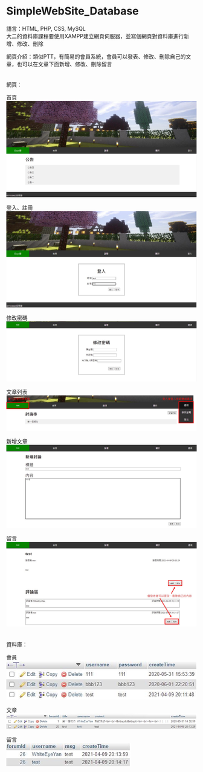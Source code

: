 # SimpleWebSite_Database
語言：HTML, PHP, CSS, MySQL  
大二的資料庫課程要使用XAMPP建立網頁伺服器，並寫個網頁對資料庫進行新增、修改、刪除  
  
網頁介紹：類似PTT，有簡易的會員系統，會員可以發表、修改、刪除自己的文章，也可以在文章下面新增、修改、刪除留言  
<br />  
網頁：  

首頁  
![img](https://github.com/WhiteEyeYan/SimpleWebSite_Database/blob/main/README_img/home.jpg)  
  
登入、註冊  
![img](https://github.com/WhiteEyeYan/SimpleWebSite_Database/blob/main/README_img/login.jpg)  
  
修改密碼  
![img](https://github.com/WhiteEyeYan/SimpleWebSite_Database/blob/main/README_img/ChangPassword.jpg)  
  
文章列表  
![img](https://github.com/WhiteEyeYan/SimpleWebSite_Database/blob/main/README_img/forum.jpg)  
  
新增文章  
![img](https://github.com/WhiteEyeYan/SimpleWebSite_Database/blob/main/README_img/addForum.jpg)  
  
留言  
![img](https://github.com/WhiteEyeYan/SimpleWebSite_Database/blob/main/README_img/forumTest.jpg)  
<br />  
資料庫：  
  
會員  
![img](https://github.com/WhiteEyeYan/SimpleWebSite_Database/blob/main/README_img/Database_member.jpg)  
  
文章  
![img](https://github.com/WhiteEyeYan/SimpleWebSite_Database/blob/main/README_img/Database_forum.jpg)  
  
留言  
![img](https://github.com/WhiteEyeYan/SimpleWebSite_Database/blob/main/README_img/Database_message.jpg)  
